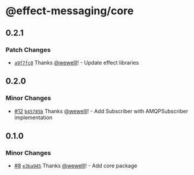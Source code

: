# @effect-messaging/core

## 0.2.1

### Patch Changes

- [`a9f7fc0`](https://github.com/spiko-tech/effect-messaging/commit/a9f7fc0229dc7b5315352cde0122c9c6520e7376) Thanks [@wewelll](https://github.com/wewelll)! - Update effect libraries

## 0.2.0

### Minor Changes

- [#12](https://github.com/spiko-tech/effect-messaging/pull/12) [`b45785b`](https://github.com/spiko-tech/effect-messaging/commit/b45785bbf261f963a8511cd816e1c25b9257d91c) Thanks [@wewelll](https://github.com/wewelll)! - Add Subscriber with AMQPSubscriber implementation

## 0.1.0

### Minor Changes

- [#8](https://github.com/spiko-tech/effect-messaging/pull/8) [`e3ba945`](https://github.com/spiko-tech/effect-messaging/commit/e3ba94598d7150bc273969617df569563885fa8b) Thanks [@wewelll](https://github.com/wewelll)! - Add core package
